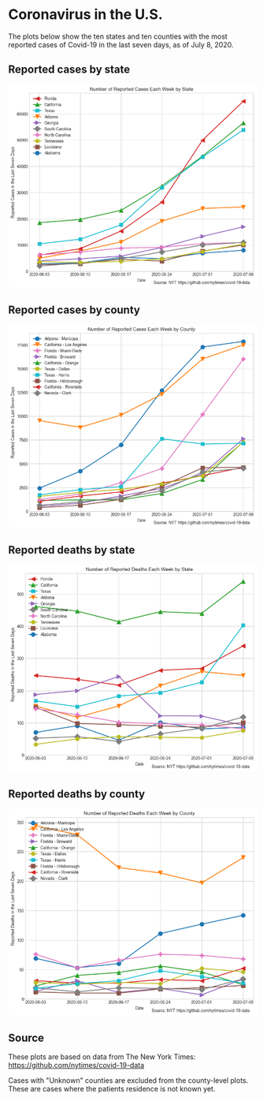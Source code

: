 # Coronavirus in the U.S.

The plots below show the ten states and ten counties with the most reported cases of Covid-19 in the last seven days, as of July 8, 2020. 

## Reported cases by state

![state_cases](plots/state_cases.png)

## Reported cases by county

![county_cases](plots/county_cases.png)

## Reported deaths by state

![state_deaths](plots/state_deaths.png)

## Reported deaths by county

![county_deaths](plots/county_deaths.png)

## Source

These plots are based on data from The New York Times: https://github.com/nytimes/covid-19-data

Cases with "Unknown" counties are excluded from the county-level plots. These are cases where the patients residence is not known yet. 
